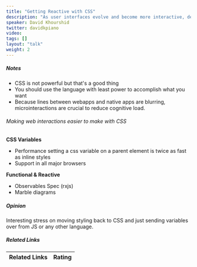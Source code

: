 ```yaml
---
title: "Getting Reactive with CSS"
description: "As user interfaces evolve and become more interactive, design requirements become more complex. By combining CSS variables with reactive programming in JS, we can now express animations, styles, layout, and more in ways never before possible with CSS. In this talk, we’ll explore what functional reactive programming is, why it is incredibly useful, and how we can leverage the power of CSS variables to push the limits of styling the web."
speaker: David Khourshid
twitter: davidkpiano
video:
tags: []
layout: "talk"
weight: 2
---
```


<article id="1">

##### Notes
- CSS is not powerful but that's a good thing  
- You should use the language with least power to accomplish what you want
- Because lines between webapps and native apps are blurring, microinteractions are crucial to reduce cognitive load.

###### Making web interactions easier to make with CSS

**CSS Variables**
- Performance setting a css variable on a parent element is twice as fast as inline styles
- Support in all major browsers

**Functional & Reactive**
- Observables Spec (rxjs)
- Marble diagrams

</article>

<article id="2">

##### Opinion

Interesting stress on moving styling back to CSS and just sending variables over from JS or any other language.

</article>

<article id="3">

##### Related Links

Related Links | Rating
--- | ---

</article>